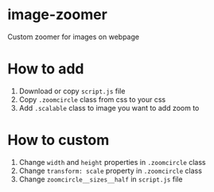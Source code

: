 # image-zoomer
Custom zoomer for images on webpage

# How to add
1. Download or copy `script.js` file
2. Copy `.zoomcircle` class from css to your css
3. Add `.scalable` class to image you want to add zoom to

# How to custom
1. Change `width` and `height` properties in `.zoomcircle` class
2. Change `transform: scale` property in `.zoomcircle` class
3. Change `zoomcircle__sizes__half` in `script.js` file
